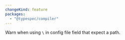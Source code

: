 ```yaml
---
changeKind: feature
packages:
  - "@typespec/compiler"
---
```


Warn when using `\` in config file field that expect a path.